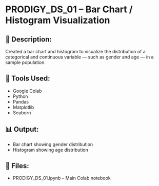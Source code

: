 # PRODIGY_DS_01 – Bar Chart / Histogram Visualization

## 📌 Description:
Created a bar chart and histogram to visualize the distribution of a categorical and continuous variable — such as gender and age — in a sample population.

## 🧰 Tools Used:
- Google Colab
- Python
- Pandas
- Matplotlib
- Seaborn

## 📊 Output:
- Bar chart showing gender distribution
- Histogram showing age distribution

## 📁 Files:
- PRODIGY_DS_01.ipynb – Main Colab notebook
